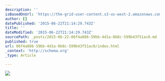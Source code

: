 ```yaml
---
description: ''
isBasedOnUrl: 'https://the-grid-user-content.s3-us-west-2.amazonaws.com/4589f210-f031-49ad-873c-9532a91d4074.GIF'
author: []
datePublished: '2015-06-22T21:14:29.743Z'
title: ''
dateModified: '2015-06-22T21:14:29.743Z'
sourcePath: _posts/2015-06-22-06f4a086-59bb-4d1a-8b8c-599b43f51ac0.md
published: true
url: 06f4a086-59bb-4d1a-8b8c-599b43f51ac0/index.html
_context: 'http://schema.org'
_type: Article

---
```

![](https://the-grid-user-content.s3-us-west-2.amazonaws.com/4589f210-f031-49ad-873c-9532a91d4074.GIF)